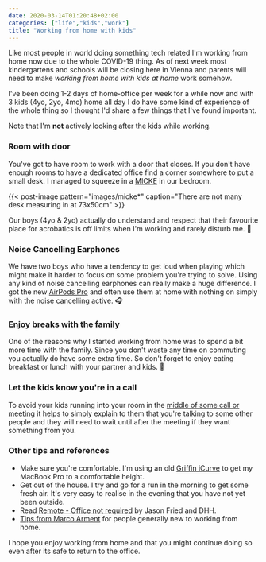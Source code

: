 ```yaml
---
date: 2020-03-14T01:20:48+02:00
categories: ["life","kids","work"]
title: "Working from home with kids"
---
```


Like most people in world doing something tech related I'm working from home now due to the whole COVID-19 thing. As of next week most kindergartens and schools will be closing here in Vienna and parents will need to make *working from home with kids at home* work somehow.

I've been doing 1-2 days of home-office per week for a while now and with 3 kids (4yo, 2yo, 4mo) home all day I do have some kind of experience of the whole thing so I thought I'd share a few things that I've found important.

Note that I'm **not** actively looking after the kids while working.

### Room with door

You've got to have room to work with a door that closes. If you don't have enough rooms to have a dedicated office find a corner somewhere to put a small desk. I managed to squeeze in a [MICKE](https://www.ikea.com/at/de/p/micke-schreibtisch-weiss-30213076/) in our bedroom.

{{< post-image pattern="images/micke*" caption="There are not many desk measuring in at 73x50cm" >}}

Our boys (4yo & 2yo) actually do understand and respect that their favourite place for acrobatics is off limits when I'm working and rarely disturb me. 🚪

### Noise Cancelling Earphones

We have two boys who have a tendency to get loud when playing which might make it harder to focus on some problem you're trying to solve. Using any kind of noise cancelling earphones can really make a huge difference. I got the new [AirPods Pro](https://www.apple.com/airpods-pro/) and often use them at home with nothing on simply with the noise cancelling active. 🎧

### Enjoy breaks with the family

One of the reasons why I started working from home was to spend a bit more time with the family. Since you don't waste any time on commuting you actually do have some extra time. So don't forget to enjoy eating breakfast or lunch with your partner and kids. 🥗

### Let the kids know you're in a call

To avoid your kids running into your room in the [middle of some call or meeting](https://www.youtube.com/watch?v=Mh4f9AYRCZY) it helps to simply explain to them that you're talking to some other people and they will need to wait until after the meeting if they want something from you.

### Other tips and references

* Make sure you're comfortable. I'm using an old [Griffin iCurve](https://duckduckgo.com/?q=griffin+icurve&t=osx&iax=images&ia=images) to get my MacBook Pro to a comfortable height.
* Get out of the house. I try and go for a run in the morning to get some fresh air. It's very easy to realise in the evening that you have not yet been outside.
* Read [Remote - Office not required](https://basecamp.com/books/remote) by Jason Fried and DHH.
* [Tips from Marco Arment](https://twitter.com/marcoarment/status/1238448933606653954) for people generally new to working from home.

I hope you enjoy working from home and that you might continue doing so even after its safe to return to the office.
